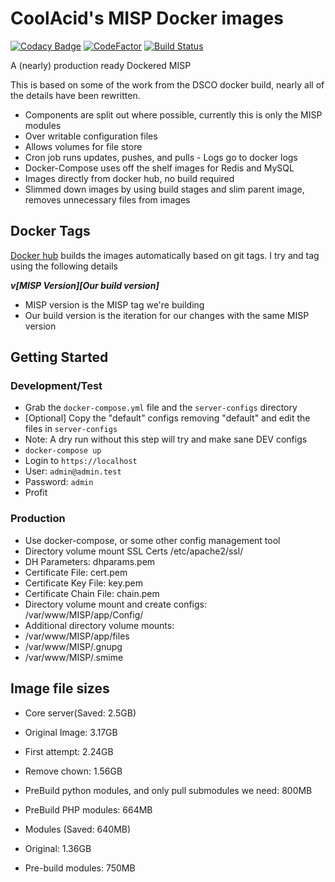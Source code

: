 # CoolAcid's MISP Docker images

[![Codacy Badge](https://api.codacy.com/project/badge/Grade/e9b0c08774a84b9e8e0454f3ac83651f)](https://app.codacy.com/manual/coolacid/docker-misp?utm_source=github.com&utm_medium=referral&utm_content=coolacid/docker-misp&utm_campaign=Badge_Grade_Dashboard)
[![CodeFactor](https://www.codefactor.io/repository/github/coolacid/docker-misp/badge/master)](https://www.codefactor.io/repository/github/coolacid/docker-misp/overview/master)
[![Build Status](https://travis-ci.org/coolacid/docker-misp.svg?branch=master)](https://travis-ci.org/coolacid/docker-misp)

A (nearly) production ready Dockered MISP

This is based on some of the work from the DSCO docker build, nearly all of the details have been rewritten.

-   Components are split out where possible, currently this is only the MISP modules
-   Over writable configuration files
-   Allows volumes for file store
-   Cron job runs updates, pushes, and pulls - Logs go to docker logs
-   Docker-Compose uses off the shelf images for Redis and MySQL
-   Images directly from docker hub, no build required
-   Slimmed down images by using build stages and slim parent image, removes unnecessary files from images

## Docker Tags

[Docker hub](https://hub.docker.com/r/coolacid/docker-misp) builds the images automatically based on git tags. I try and tag using the following details

***v\[MISP Version]\[Our build version]***

-   MISP version is the MISP tag we're building
-   Our build version is the iteration for our changes with the same MISP version

## Getting Started

### Development/Test

-   Grab the `docker-compose.yml` file and the `server-configs` directory
-   \[Optional] Copy the "default" configs removing "default" and edit the files in `server-configs`
  -   Note: A dry run without this step will try and make sane DEV configs
-   `docker-compose up`
-   Login to `https://localhost`
  -   User: `admin@admin.test`
  -   Password: `admin`
-   Profit

### Production
-   Use docker-compose, or some other config management tool
-   Directory volume mount SSL Certs /etc/apache2/ssl/
  -   DH Parameters: dhparams.pem
  -   Certificate File: cert.pem
  -   Certificate Key File: key.pem
  -   Certificate Chain File: chain.pem
-   Directory volume mount and create configs: /var/www/MISP/app/Config/
-   Additional directory volume mounts:
  -   /var/www/MISP/app/files
  -   /var/www/MISP/.gnupg
  -   /var/www/MISP/.smime

## Image file sizes

-   Core server(Saved: 2.5GB)
  -   Original Image: 3.17GB
  -   First attempt: 2.24GB
  -   Remove chown: 1.56GB
  -   PreBuild python modules, and only pull submodules we need: 800MB
  -   PreBuild PHP modules: 664MB


-   Modules (Saved: 640MB)
  -   Original: 1.36GB
  -   Pre-build modules: 750MB
